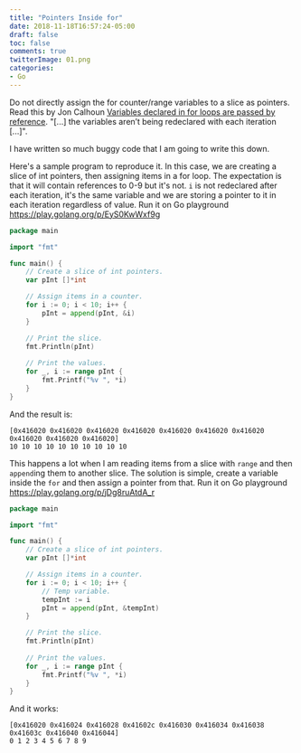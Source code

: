 ```yaml
---
title: "Pointers Inside for"
date: 2018-11-18T16:57:24-05:00
draft: false
toc: false
comments: true
twitterImage: 01.png
categories:
- Go
---
```


Do not directly assign the for counter/range variables to a slice as pointers. Read this by Jon Calhoun [Variables declared in for loops are passed by reference](https://www.calhoun.io/gotchas-and-common-mistakes-with-closures-in-go/#variables-declared-in-for-loops-are-passed-by-reference). "[...] the variables aren’t being redeclared with each iteration [...]".

I have written so much buggy code that I am going to write this down.

<!--more-->

Here's a sample program to reproduce it. In this case, we are creating a slice of int pointers, then assigning items in a for loop. The expectation is that it will contain references to 0-9 but it's not. `i` is not redeclared after each iteration, it's the same variable and we are storing a pointer to it in each iteration regardless of value. Run it on Go playground https://play.golang.org/p/EyS0KwWxf9g

``` go
package main

import "fmt"

func main() {
    // Create a slice of int pointers.
	var pInt []*int

    // Assign items in a counter.
	for i := 0; i < 10; i++ {
		pInt = append(pInt, &i)
	}

    // Print the slice.
	fmt.Println(pInt)
    
    // Print the values.
	for _, i := range pInt {
		fmt.Printf("%v ", *i)
	}
}
```

And the result is:

```
[0x416020 0x416020 0x416020 0x416020 0x416020 0x416020 0x416020 0x416020 0x416020 0x416020]
10 10 10 10 10 10 10 10 10 10 
```

This happens a lot when I am reading items from a slice with `range` and then `append`ing them to another slice. The solution is simple, create a  variable inside the `for` and then assign a pointer from that. Run it on Go playground https://play.golang.org/p/jDg8ruAtdA_r

``` go
package main

import "fmt"

func main() {
    // Create a slice of int pointers.
	var pInt []*int

    // Assign items in a counter.
	for i := 0; i < 10; i++ {
		// Temp variable.
		tempInt := i
		pInt = append(pInt, &tempInt)
	}

    // Print the slice.
	fmt.Println(pInt)
    
    // Print the values.
	for _, i := range pInt {
		fmt.Printf("%v ", *i)
	}
}
```

And it works:

```
[0x416020 0x416024 0x416028 0x41602c 0x416030 0x416034 0x416038 0x41603c 0x416040 0x416044]
0 1 2 3 4 5 6 7 8 9 
```